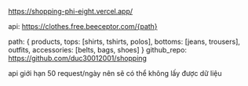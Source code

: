 https://shopping-phi-eight.vercel.app/

api: https://clothes.free.beeceptor.com/{path}

path: {
    products,
    tops: [shirts, tshirts, polos],
    bottoms: [jeans, trousers],
    outfits,
    accessories: [belts, bags, shoes]
}
github_repo: https://github.com/duc30012001/shopping

api giới hạn 50 request/ngày nên sẽ có thể không lấy được dữ liệu
